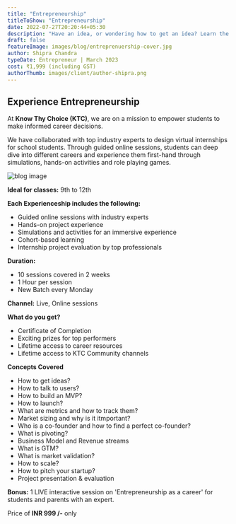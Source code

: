 ```yaml
---
title: "Entrepreneurship"
titleToShow: "Entrepreneurship"
date: 2022-07-27T20:20:44+05:30
description: "Have an idea, or wondering how to get an idea? Learn the ropes of starting and running a company. It’s never too early!"
draft: false
featureImage: images/blog/entreprenuership-cover.jpg
author: Shipra Chandra
typeDate: Entrepreneur | March 2023
cost: ₹1,999 (including GST) 
authorThumb: images/client/author-shipra.png
---
```


## Experience Entrepreneurship

At __Know Thy Choice (KTC)__, we are on a mission to empower students to make informed career decisions.

We have collaborated with top industry experts to design virtual internships for school students. Through guided online sessions, students can deep dive into different careers and experience them first-hand through simulations, hands-on activities and role playing games.

![blog image](/images/blog/digital-marketing-post-0.jpg)


__Ideal for classes:__ 9th to 12th

__Each Experienceship includes the following:__
- Guided online sessions with industry experts 
- Hands-on project experience
- Simulations and activities for an immersive experience
- Cohort-based learning
- Internship project evaluation by top professionals

__Duration:__
- 10 sessions covered in 2 weeks
- 1 Hour per session
- New Batch every Monday

__Channel:__ Live, Online sessions

__What do you get?__
- Certificate of Completion
- Exciting prizes for top performers
- Lifetime access to career resources 
- Lifetime access to KTC Community channels


__Concepts Covered__
- How to get ideas?
- How to talk to users?
- How to build an MVP?
- How to launch?
- What are metrics and how to track them?
- Market sizing and why is it itmportant?
- Who is a co-founder and how to find a perfect co-founder?
- What is pivoting?
- Business Model and Revenue streams
- What is GTM?
- What is market validation?
- How to scale?
- How to pitch your startup?
- Project presentation & evaluation



__Bonus:__  1 LIVE interactive session on 'Entrepreneurship as a career' for students and parents with an expert.

Price of **INR 999 /-** only

<!-- # [Apply Now](https://rzp.io/l/knowthychoice-entrepreneurship){style=text-align:center} -->
